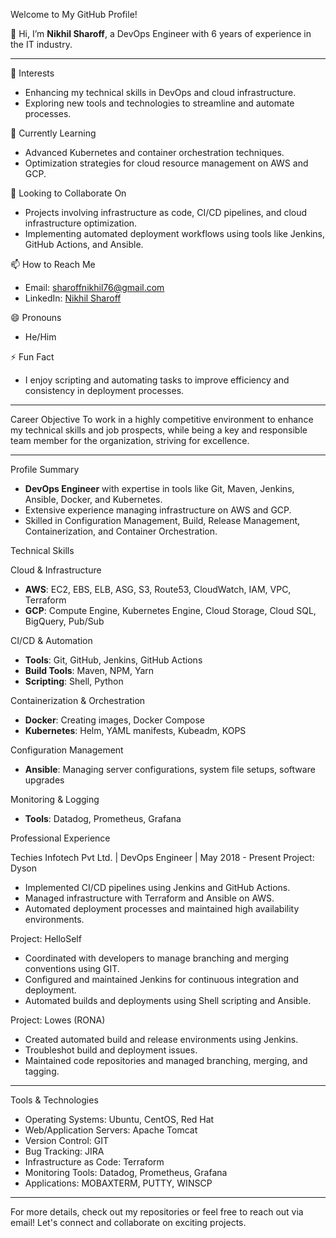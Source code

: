 Welcome to My GitHub Profile!

👋 Hi, I’m **Nikhil Sharoff**, a DevOps Engineer with 6 years of experience in the IT industry. 

---

👀 Interests
- Enhancing my technical skills in DevOps and cloud infrastructure.
- Exploring new tools and technologies to streamline and automate processes.

🌱 Currently Learning
- Advanced Kubernetes and container orchestration techniques.
- Optimization strategies for cloud resource management on AWS and GCP.

💞️ Looking to Collaborate On
- Projects involving infrastructure as code, CI/CD pipelines, and cloud infrastructure optimization.
- Implementing automated deployment workflows using tools like Jenkins, GitHub Actions, and Ansible.

📫 How to Reach Me
- Email: sharoffnikhil76@gmail.com
- LinkedIn: [Nikhil Sharoff](https://www.linkedin.com/in/sharoffnikhil)

😄 Pronouns
- He/Him

⚡ Fun Fact
- I enjoy scripting and automating tasks to improve efficiency and consistency in deployment processes.

---

Career Objective
To work in a highly competitive environment to enhance my technical skills and job prospects, while being a key and responsible team member for the organization, striving for excellence.

---

Profile Summary
- **DevOps Engineer** with expertise in tools like Git, Maven, Jenkins, Ansible, Docker, and Kubernetes.
- Extensive experience managing infrastructure on AWS and GCP.
- Skilled in Configuration Management, Build, Release Management, Containerization, and Container Orchestration.

Technical Skills

Cloud & Infrastructure
- **AWS**: EC2, EBS, ELB, ASG, S3, Route53, CloudWatch, IAM, VPC, Terraform
- **GCP**: Compute Engine, Kubernetes Engine, Cloud Storage, Cloud SQL, BigQuery, Pub/Sub

CI/CD & Automation
- **Tools**: Git, GitHub, Jenkins, GitHub Actions
- **Build Tools**: Maven, NPM, Yarn
- **Scripting**: Shell, Python

Containerization & Orchestration
- **Docker**: Creating images, Docker Compose
- **Kubernetes**: Helm, YAML manifests, Kubeadm, KOPS

Configuration Management
- **Ansible**: Managing server configurations, system file setups, software upgrades

Monitoring & Logging
- **Tools**: Datadog, Prometheus, Grafana

Professional Experience

Techies Infotech Pvt Ltd. | DevOps Engineer | May 2018 - Present
Project: Dyson
- Implemented CI/CD pipelines using Jenkins and GitHub Actions.
- Managed infrastructure with Terraform and Ansible on AWS.
- Automated deployment processes and maintained high availability environments.

Project: HelloSelf
- Coordinated with developers to manage branching and merging conventions using GIT.
- Configured and maintained Jenkins for continuous integration and deployment.
- Automated builds and deployments using Shell scripting and Ansible.

Project: Lowes (RONA)
- Created automated build and release environments using Jenkins.
- Troubleshot build and deployment issues.
- Maintained code repositories and managed branching, merging, and tagging.

---

Tools & Technologies
- Operating Systems: Ubuntu, CentOS, Red Hat
- Web/Application Servers: Apache Tomcat
- Version Control: GIT
- Bug Tracking: JIRA
- Infrastructure as Code: Terraform
- Monitoring Tools: Datadog, Prometheus, Grafana
- Applications: MOBAXTERM, PUTTY, WINSCP

---

For more details, check out my repositories or feel free to reach out via email! Let's connect and collaborate on exciting projects.
<!---
SharoffNIKHIL/SharoffNIKHIL is a ✨ special ✨ repository because its `README.md` (this file) appears on your GitHub profile.
You can click the Preview link to take a look at your changes.
--->
